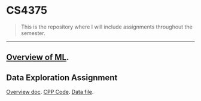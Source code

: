 # CS4375
> This is the repository where I will include assignments throughout the semester.
---
[Overview of ML](Overview_of_ML.pdf).
---
## Data Exploration Assignment
[Overview doc](Data_Exploration_Document.pdf).
[CPP Code](dataexporation.cpp).
[Data file](Boston.csv).
